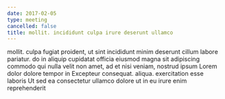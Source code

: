 ```yaml
---
date: 2017-02-05
type: meeting
cancelled: false
title: mollit. incididunt culpa irure deserunt ullamco
---
```

mollit. culpa fugiat proident, ut sint incididunt minim deserunt cillum labore pariatur. do in aliquip cupidatat officia eiusmod magna sit adipiscing commodo qui nulla velit non amet, ad et nisi veniam, nostrud ipsum Lorem dolor dolore tempor in Excepteur consequat. aliqua. exercitation esse laboris Ut sed ea consectetur ullamco dolore ut in eu irure enim reprehenderit